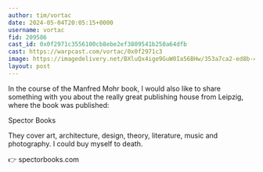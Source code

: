 ```yaml
---
author: tim/vortac
date: 2024-05-04T20:05:15+0000
username: vortac
fid: 209586
cast_id: 0x0f2971c3556100cb8ebe2ef3809541b250a64dfb
cast: https://warpcast.com/vortac/0x0f2971c3
image: https://imagedelivery.net/BXluQx4ige9GuW0Ia56BHw/353a7ca2-ed8b-4dc2-620f-7771b7977800/original
layout: post
---
```

In the course of the Manfred Mohr book, I would also like to share something with you about the really great publishing house from Leipzig, where the book was published:  
  
Spector Books  
  
They cover art, architecture, design, theory, literature, music and photography. I could buy myself to death.  
  
👉 spectorbooks.com  

<img src='https://imagedelivery.net/BXluQx4ige9GuW0Ia56BHw/353a7ca2-ed8b-4dc2-620f-7771b7977800/original' alt='' referrerpolicy='no-referrer'/>